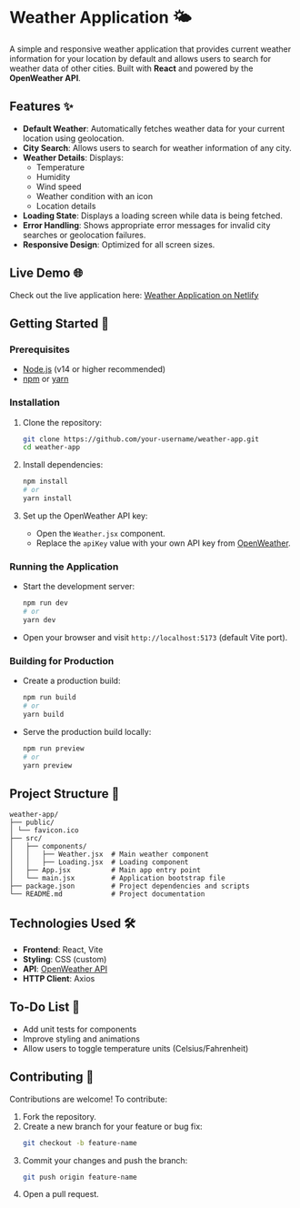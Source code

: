 # Weather Application 🌤️

A simple and responsive weather application that provides current weather information for your location by default and allows users to search for weather data of other cities. Built with **React** and powered by the **OpenWeather API**.

## Features ✨

- **Default Weather**: Automatically fetches weather data for your current location using geolocation.
- **City Search**: Allows users to search for weather information of any city.
- **Weather Details**: Displays:
  - Temperature
  - Humidity
  - Wind speed
  - Weather condition with an icon
  - Location details
- **Loading State**: Displays a loading screen while data is being fetched.
- **Error Handling**: Shows appropriate error messages for invalid city searches or geolocation failures.
- **Responsive Design**: Optimized for all screen sizes.

## Live Demo 🌐

Check out the live application here: [Weather Application on Netlify](https://seasondemo.netlify.app/)

## Getting Started 🚀

### Prerequisites

- [Node.js](https://nodejs.org/) (v14 or higher recommended)
- [npm](https://www.npmjs.com/) or [yarn](https://yarnpkg.com/)

### Installation

1. Clone the repository:
   ```bash
   git clone https://github.com/your-username/weather-app.git
   cd weather-app
   ```

2. Install dependencies:
   ```bash
   npm install
   # or
   yarn install
   ```

3. Set up the OpenWeather API key:
   - Open the `Weather.jsx` component.
   - Replace the `apiKey` value with your own API key from [OpenWeather](https://openweathermap.org/api).

### Running the Application

- Start the development server:
  ```bash
  npm run dev
  # or
  yarn dev
  ```
- Open your browser and visit `http://localhost:5173` (default Vite port).

### Building for Production

- Create a production build:
  ```bash
  npm run build
  # or
  yarn build
  ```
- Serve the production build locally:
  ```bash
  npm run preview
  # or
  yarn preview
  ```

## Project Structure 📂

```
weather-app/
├── public/
│ └── favicon.ico
├── src/
│   ├── components/
│   │   ├── Weather.jsx  # Main weather component
│   │   ├── Loading.jsx  # Loading component
│   ├── App.jsx          # Main app entry point
│   └── main.jsx         # Application bootstrap file
├── package.json         # Project dependencies and scripts
└── README.md            # Project documentation
```

## Technologies Used 🛠️

- **Frontend**: React, Vite
- **Styling**: CSS (custom)
- **API**: [OpenWeather API](https://openweathermap.org/api)
- **HTTP Client**: Axios

## To-Do List 📝

- Add unit tests for components
- Improve styling and animations
- Allow users to toggle temperature units (Celsius/Fahrenheit)

## Contributing 🤝

Contributions are welcome! To contribute:

1. Fork the repository.
2. Create a new branch for your feature or bug fix:
   ```bash
   git checkout -b feature-name
   ```
3. Commit your changes and push the branch:
   ```bash
   git push origin feature-name
   ```
4. Open a pull request.
